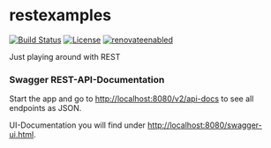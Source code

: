 # restexamples

[![Build Status](https://travis-ci.org/jonashackt/restexamples.svg?branch=master)](https://travis-ci.org/jonashackt/restexamples)
[![License](http://img.shields.io/:license-mit-blue.svg)](https://github.com/jonashackt/restexamples/blob/master/LICENSE)
[![renovateenabled](https://img.shields.io/badge/renovate-enabled-yellow)](https://renovatebot.com)

Just playing around with REST

### Swagger REST-API-Documentation

Start the app and go to [http://localhost:8080/v2/api-docs](http://localhost:8080/v2/api-docs) to see all endpoints as JSON.

UI-Documentation you will find under [http://localhost:8080/swagger-ui.html](http://localhost:8080/swagger-ui.html).